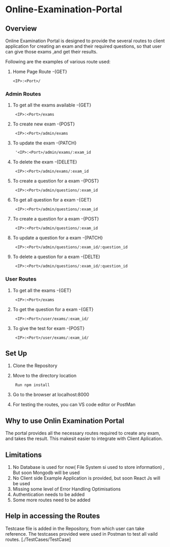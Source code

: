 # Online-Examination-Portal

## Overview
Online Examination Portal is designed to provide the several routes to client application for creating an exam and their required questions, so that user can give those exams ,and get their results.

Following are the examples of various route used:

1)  Home Page Route  -{GET}
    
        <IP>:<Port>/
      
### Admin Routes
1) To get all the exams available  -{GET}

        <IP>:<Port>/exams
        
2) To create new exam   -{POST}

        <IP>:<Port>/admin/exams      
3) To update the exam  -{PATCH}

        '<IP>:<Port>/admin/exams/:exam_id     
4) To delete the exam   -{DELETE}

        <IP>:<Port>/admin/exams/:exam_id     
5) To create a question for a exam -{POST}

        <IP>:<Port>/admin/questions/:exam_id
6) To get all question for a exam -{GET}

        <IP>:<Port>/admin/questions/:exam_id
7) To create a question for a exam -{POST}

        <IP>:<Port>/admin/questions/:exam_id
8) To update a question for a exam -{PATCH}

        <IP>:<Port>/admin/questions/:exam_id/:question_id
9) To delete a question for a exam -{DELTE}

        <IP>:<Port>/admin/questions/:exam_id/:question_id
    
### User Routes
1) To get all the exams -{GET}
    
        <IP>:<Port>/exams
3) To get the question for a exam -{GET}

        <IP>:<Port>/user/exams/:exam_id/
  
3) To give the test for exam -{POST}
      
        <IP>:<Port>/user/exams/:exam_id/
 
## Set Up

1) Clone the Repository
2) Move to the directory location 
           
        Run npm install
3) Go to the browser at localhost:8000
4) For testing the routes, you can VS code editor or PostMan

## Why to use Onlin Examination Portal

The portal provides all the necessary routes required to create any exam, and takes the result. This makesit easier to integrate with Client Aplication.

## Limitations

1) No Database is used for now( File System si used to store information) , But soon Mongodb will be used
2) No Client side Example Application is provided, but soon React Js will be used
3) Missing some level of Error Handling Optimisations
4) Authentication needs to be added
5) Some more routes need to be added

## Help in accessing the Routes

Testcase file is added in the Repository, from which user can take reference. The testcases provided were used in Postman to test all vaild routes. [./TestCases/TestCase]

